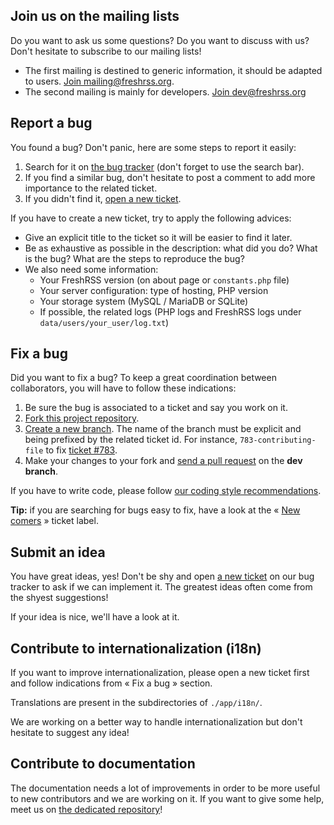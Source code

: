 ## Join us on the mailing lists

Do you want to ask us some questions? Do you want to discuss with us? Don't hesitate to subscribe to our mailing lists!

- The first mailing is destined to generic information, it should be adapted to users. [Join mailing@freshrss.org](https://freshrss.org/mailman/listinfo/mailing).
- The second mailing is mainly for developers. [Join dev@freshrss.org](https://freshrss.org/mailman/listinfo/dev)

## Report a bug

You found a bug? Don't panic, here are some steps to report it easily:

1. Search for it on [the bug tracker](https://github.com/FreshRSS/FreshRSS/issues) (don't forget to use the search bar).
2. If you find a similar bug, don't hesitate to post a comment to add more importance to the related ticket.
3. If you didn't find it, [open a new ticket](https://github.com/FreshRSS/FreshRSS/issues/new).

If you have to create a new ticket, try to apply the following advices:

- Give an explicit title to the ticket so it will be easier to find it later.
- Be as exhaustive as possible in the description: what did you do? What is the bug? What are the steps to reproduce the bug?
- We also need some information:
    + Your FreshRSS version (on about page or `constants.php` file)
    + Your server configuration: type of hosting, PHP version
    + Your storage system (MySQL / MariaDB or SQLite)
    + If possible, the related logs (PHP logs and FreshRSS logs under `data/users/your_user/log.txt`)

## Fix a bug

Did you want to fix a bug? To keep a great coordination between collaborators, you will have to follow these indications:

1. Be sure the bug is associated to a ticket and say you work on it.
2. [Fork this project repository](https://help.github.com/articles/fork-a-repo/).
3. [Create a new branch](https://help.github.com/articles/creating-and-deleting-branches-within-your-repository/). The name of the branch must be explicit and being prefixed by the related ticket id. For instance, `783-contributing-file` to fix [ticket #783](https://github.com/FreshRSS/FreshRSS/issues/783).
4. Make your changes to your fork and [send a pull request](https://help.github.com/articles/using-pull-requests/) on the **dev branch**.

If you have to write code, please follow [our coding style recommendations](http://doc2.freshrss.org/en/Developer_documentation/First_steps/Coding_style).

**Tip:** if you are searching for bugs easy to fix, have a look at the « [New comers](https://github.com/FreshRSS/FreshRSS/labels/New%20comers) » ticket label.

## Submit an idea

You have great ideas, yes! Don't be shy and open [a new ticket](https://github.com/FreshRSS/FreshRSS/issues/new) on our bug tracker to ask if we can implement it. The greatest ideas often come from the shyest suggestions!

If your idea is nice, we'll have a look at it.

## Contribute to internationalization (i18n)

If you want to improve internationalization, please open a new ticket first and follow indications from « Fix a bug » section.

Translations are present in the subdirectories of `./app/i18n/`.

We are working on a better way to handle internationalization but don't hesitate to suggest any idea!

## Contribute to documentation

The documentation needs a lot of improvements in order to be more useful to new contributors and we are working on it. If you want to give some help, meet us on [the dedicated repository](https://github.com/FreshRSS/documentation)!
